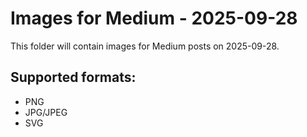 # Images for Medium - 2025-09-28

This folder will contain images for Medium posts on 2025-09-28.

## Supported formats:
- PNG
- JPG/JPEG
- SVG
